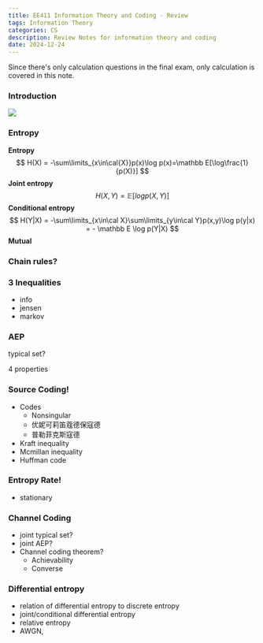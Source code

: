 ```yaml
---
title: EE411 Information Theory and Coding - Review
tags: Information Theory
categories: CS
description: Review Notes for information theory and coding
date: 2024-12-24
---
```


Since there's only calculation questions in the final exam, only calculation is covered in this note.

### Introduction

![](https://s2.loli.net/2023/01/01/8pS9IbAPfWXDOgt.png)

### Entropy

**Entropy**
$$
H(X) = -\sum\limits_{x\in\cal{X}}p(x)\log p(x)=\mathbb E[\log\frac{1}{p(X)}]
$$
**Joint entropy**
$$
H(X,Y)=\mathbb E[logp(X,Y)]
$$
**Conditional entropy**
$$
H(Y|X) = -\sum\limits_{x\in\cal X}\sum\limits_{y\in\cal Y}p(x,y)\log p(y|x) = - \mathbb E \log p(Y|X)
$$
**Mutual**

### **Chain rules?**

### **3 Inequalities**

- info
- jensen
- markov

### **AEP**

typical set?

4 properties

### Source Coding!

- Codes
  - Nonsingular
  - 优妮可莉笛蔻德保寇德
  - 普勒菲克斯寇德
- Kraft inequality
- Mcmillan inequality
- Huffman code

### Entropy Rate!

- stationary

### Channel Coding

- joint typical set?
- joint AEP?
- Channel coding theorem?
  - Achievability
  - Converse

### Differential entropy

- relation of differential entropy to discrete entropy
- joint/conditional differential entropy
- relative entropy
- AWGN, 
